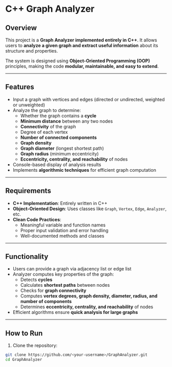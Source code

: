 # C++ Graph Analyzer

## Overview
This project is a **Graph Analyzer implemented entirely in C++**. It allows users to **analyze a given graph and extract useful information** about its structure and properties.

The system is designed using **Object-Oriented Programming (OOP)** principles, making the code **modular, maintainable, and easy to extend**.

---

## Features
- Input a graph with vertices and edges (directed or undirected, weighted or unweighted)
- Analyze the graph to determine:
  - Whether the graph contains a **cycle**
  - **Minimum distance** between any two nodes
  - **Connectivity** of the graph
  - Degree of each vertex
  - **Number of connected components**
  - **Graph density**
  - **Graph diameter** (longest shortest path)
  - **Graph radius** (minimum eccentricity)
  - **Eccentricity, centrality, and reachability** of nodes
- Console-based display of analysis results
- Implements **algorithmic techniques** for efficient graph computation

---

## Requirements
- **C++ Implementation**: Entirely written in C++
- **Object-Oriented Design**: Uses classes like `Graph`, `Vertex`, `Edge`, `Analyzer`, etc.
- **Clean Code Practices**:  
  - Meaningful variable and function names  
  - Proper input validation and error handling  
  - Well-documented methods and classes  

---

## Functionality
- Users can provide a graph via adjacency list or edge list
- Analyzer computes key properties of the graph:
  - Detects **cycles**
  - Calculates **shortest paths** between nodes
  - Checks for **graph connectivity**
  - Computes **vertex degrees, graph density, diameter, radius, and number of components**
  - Determines **eccentricity, centrality, and reachability** of nodes
- Efficient algorithms ensure **quick analysis for large graphs**

---




## How to Run
1. Clone the repository:

```bash
git clone https://github.com/<your-username>/GraphAnalyzer.git
cd GraphAnalyzer
